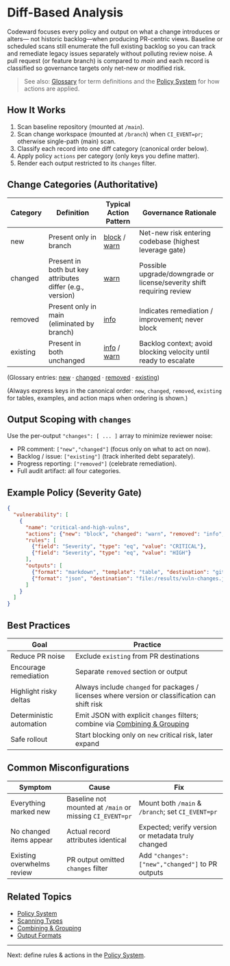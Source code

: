 # Diff-Based Analysis

Codeward focuses every policy and output on what a change introduces or alters— not historic backlog—when producing PR-centric views. Baseline or scheduled scans still enumerate the full existing backlog so you can track and remediate legacy issues separately without polluting review noise. A pull request (or feature branch) is compared to *main* and each record is classified so governance targets only net-new or modified risk.

> See also: [Glossary](./glossary.md) for term definitions and the [Policy System](./policy-system.md) for how actions are applied.

## How It Works
1. Scan baseline repository (mounted at `/main`).
2. Scan change workspace (mounted at `/branch`) when `CI_EVENT=pr`; otherwise single-path (main) scan.
3. Classify each record into one diff category (canonical order below).
4. Apply policy `actions` per category (only keys you define matter).
5. Render each output restricted to its `changes` filter.

## Change Categories (Authoritative)
| Category | Definition | Typical Action Pattern | Governance Rationale |
|----------|------------|------------------------|----------------------|
| new | Present only in branch | [block](./glossary.md#actions) / [warn](./glossary.md#actions) | Net-new risk entering codebase (highest leverage gate) |
| changed | Present in both but key attributes differ (e.g., version) | [warn](./glossary.md#actions) | Possible upgrade/downgrade or license/severity shift requiring review |
| removed | Present only in main (eliminated by branch) | [info](./glossary.md#actions) | Indicates remediation / improvement; never block |
| existing | Present in both unchanged | [info](./glossary.md#actions) / [warn](./glossary.md#actions) | Backlog context; avoid blocking velocity until ready to escalate |

(Glossary entries: [new](./glossary.md#change-categories) · [changed](./glossary.md#change-categories) · [removed](./glossary.md#change-categories) · [existing](./glossary.md#change-categories))

(Always express keys in the canonical order: `new`, `changed`, `removed`, `existing` for tables, examples, and action maps when ordering is shown.)

## Output Scoping with `changes`
Use the per-output `"changes": [ ... ]` array to minimize reviewer noise:
- PR comment: `["new","changed"]` (focus only on what to act on now).
- Backlog / issue: `["existing"]` (track inherited debt separately).
- Progress reporting: `["removed"]` (celebrate remediation).
- Full audit artifact: all four categories.

## Example Policy (Severity Gate)
```json
{
  "vulnerability": [
    {
      "name": "critical-and-high-vulns",
      "actions": {"new": "block", "changed": "warn", "removed": "info", "existing": "warn"},
      "rules": [
        {"field": "Severity", "type": "eq", "value": "CRITICAL"},
        {"field": "Severity", "type": "eq", "value": "HIGH"}
      ],
      "outputs": [
        {"format": "markdown", "template": "table", "destination": "git:pr", "fields": ["VulnerabilityID","PkgName","Severity","FixedVersion"], "changes": ["new","changed"], "collapse": true},
        {"format": "json", "destination": "file:/results/vuln-changes.json", "changes": ["new","changed","removed" ]}
      ]
    }
  ]
}
```

## Best Practices
| Goal | Practice |
|------|----------|
| Reduce PR noise | Exclude `existing` from PR destinations |
| Encourage remediation | Separate `removed` section or output |
| Highlight risky deltas | Always include `changed` for packages / licenses where version or classification can shift risk |
| Deterministic automation | Emit JSON with explicit `changes` filters; combine via [Combining & Grouping](../output/combining-grouping.md) |
| Safe rollout | Start blocking only on `new` critical risk, later expand |

## Common Misconfigurations
| Symptom | Cause | Fix |
|---------|-------|-----|
| Everything marked new | Baseline not mounted at `/main` or missing `CI_EVENT=pr` | Mount both `/main` & `/branch`; set `CI_EVENT=pr` |
| No changed items appear | Actual record attributes identical | Expected; verify version or metadata truly changed |
| Existing overwhelms review | PR output omitted `changes` filter | Add `"changes": ["new","changed"]` to PR outputs |

## Related Topics
- [Policy System](./policy-system.md)
- [Scanning Types](./scanning-types.md)
- [Combining & Grouping](../output/combining-grouping.md)
- [Output Formats](../output/formats.md)

---
Next: define rules & actions in the [Policy System](./policy-system.md).
